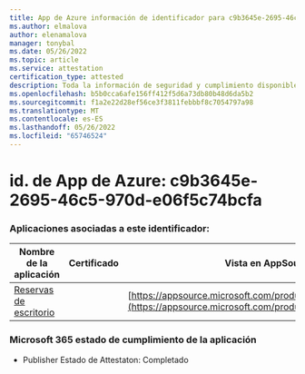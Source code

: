 ```yaml
---
title: App de Azure información de identificador para c9b3645e-2695-46c5-970d-e06f5c74bcfa
ms.author: elmalova
author: elenamalova
manager: tonybal
ms.date: 05/26/2022
ms.topic: article
ms.service: attestation
certification_type: attested
description: Toda la información de seguridad y cumplimiento disponible para c9b3645e-2695-46c5-970d-e06f5c74bcfa.
ms.openlocfilehash: b5b0cca6afe156ff412f5d6a73db80b48d6da5b2
ms.sourcegitcommit: f1a2e22d28ef56ce3f3811febbbf8c7054797a98
ms.translationtype: MT
ms.contentlocale: es-ES
ms.lasthandoff: 05/26/2022
ms.locfileid: "65746524"
---
```

# <a name="azure-app-id-c9b3645e-2695-46c5-970d-e06f5c74bcfa"></a>id. de App de Azure: c9b3645e-2695-46c5-970d-e06f5c74bcfa


### <a name="apps-associated-with-this-id"></a>Aplicaciones asociadas a este identificador:
| **Nombre de la aplicación** | **Certificado** | **Vista en AppSource** |
|--------------|---------------|-----------------------|
| [Reservas de escritorio](../forward/WA200003532.md) |  | [https://appsource.microsoft.com/product/office/WA200003532](https://appsource.microsoft.com/product/office/WA200003532) |

### <a name="microsoft-365-app-compliance-status"></a>Microsoft 365 estado de cumplimiento de la aplicación
- Publisher Estado de Attestaton: Completado
